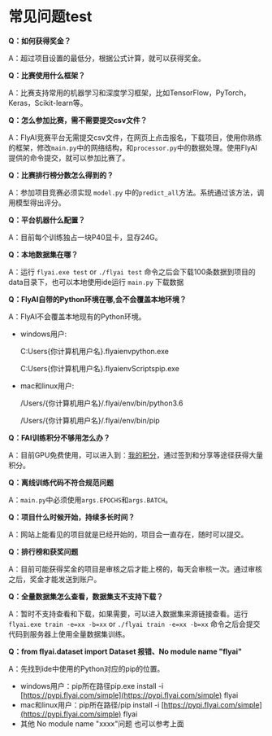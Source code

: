 # 常见问题test



**Q：如何获得奖金？**

A：超过项目设置的最低分，根据公式计算，就可以获得奖金。

**Q：比赛使用什么框架？**

A：比赛支持常用的机器学习和深度学习框架，比如TensorFlow，PyTorch，Keras，Scikit-learn等。

**Q：怎么参加比赛，需不需要提交csv文件？**

A：FlyAI竞赛平台无需提交csv文件，在网页上点击报名，下载项目，使用你熟练的框架，修改`main.py`中的网络结构，和`processor.py`中的数据处理。使用FlyAI提供的命令提交，就可以参加比赛了。

**Q：比赛排行榜分数怎么得到的？**

A：参加项目竞赛必须实现 `model.py` 中的`predict_all`方法。系统通过该方法，调用模型得出评分。

**Q：平台机器什么配置？**

A：目前每个训练独占一块P40显卡，显存24G。

**Q：本地数据集在哪？**

A：运行 `flyai.exe test` or `./flyai test` 命令之后会下载100条数据到项目的data目录下，也可以本地使用ide运行 `main.py` 下载数据

**Q：FlyAI自带的Python环境在哪,会不会覆盖本地环境？**

A：FlyAI不会覆盖本地现有的Python环境。

* windows用户:

  C:Users{你计算机用户名}.flyaienvpython.exe

  C:Users{你计算机用户名}.flyaienvScriptspip.exe

* mac和linux用户:

  /Users/{你计算机用户名}/.flyai/env/bin/python3.6

  /Users/{你计算机用户名}/.flyai/env/bin/pip

**Q：FAI训练积分不够用怎么办？**

A：目前GPU免费使用，可以进入到：[我的积分](https://www.flyai.com/personal_score)，通过签到和分享等途径获得大量积分。

**Q：离线训练代码不符合规范问题**

A：`main.py`中必须使用`args.EPOCHS`和`args.BATCH`。

**Q：项目什么时候开始，持续多长时间？**

A：网站上能看见的项目就是已经开始的，项目会一直存在，随时可以提交。

**Q：排行榜和获奖问题**

A：目前可能获得奖金的项目是审核之后才能上榜的，每天会审核一次。通过审核之后，奖金才能发送到账户。

**Q：全量数据集怎么查看，数据集支不支持下载？**

A：暂时不支持查看和下载，如果需要，可以进入数据集来源链接查看。运行 `flyai.exe train -e=xx -b=xx` or `./flyai train -e=xx -b=xx` 命令之后会提交代码到服务器上使用全量数据集训练。

**Q：from flyai.dataset import Dataset 报错、No module name "flyai"**

A：先找到ide中使用的Python对应的pip的位置。

* windows用户：pip所在路径pip.exe install -i [https://pypi.flyai.com/simple](https://pypi.flyai.com/simple) flyai
* mac和linux用户：pip所在路径/pip install -i [https://pypi.flyai.com/simple](https://pypi.flyai.com/simple) flyai
* 其他 No module name "xxxx"问题 也可以参考上面 

